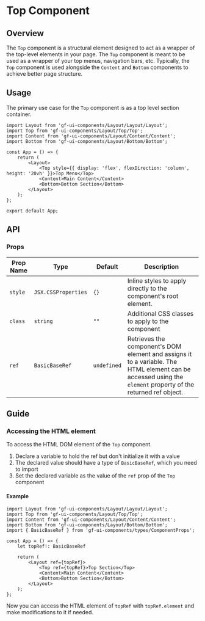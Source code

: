 # Top Component

## Overview

The `Top` component is a structural element designed to act as a wrapper of the top-level elements in your page. The `Top` component is meant to be used as a wrapper of your top menus, navigation bars, etc. Typically, the `Top` component is used alongside the `Content` and `Bottom` components to achieve better page structure.

## Usage 

The primary use case for the `Top` component is as a top level section container.

```tsx
import Layout from 'gf-ui-components/Layout/Layout/Layout';
import Top from 'gf-ui-components/Layout/Top/Top';
import Content from 'gf-ui-components/Layout/Content/Content';
import Bottom from 'gf-ui-components/Layout/Bottom/Bottom';

const App = () => {
    return (
        <Layout>
            <Top style={{ display: 'flex', flexDirection: 'column', height: '20vh' }}>Top Menu</Top>
            <Content>Main Content</Content>
            <Bottom>Bottom Section</Bottom>
        </Layout>
    );
};

export default App;
```

## API

### Props
|Prop Name |Type |Default | Description |
|---|---|---|---|
| `style` | `JSX.CSSProperties` | `{}` | Inline styles to apply directly to the component's root element. |
| `class` | `string` | `""` | Additional CSS classes to apply to the component |
| `ref` | `BasicBaseRef` | `undefined` | Retrieves the component's DOM element and assigns it to a variable. The HTML element can be accessed using the `element` property of the returned ref object. |

## Guide

### Accessing the HTML element

To access the HTML DOM element of the `Top` component.

1. Declare a variable to hold the ref but don't initialize it with a value
2. The declared value should have a type of `BasicBaseRef`, which you need to import
3. Set the declared variable as the value of the `ref` prop of the `Top` component

#### Example

```tsx
import Layout from 'gf-ui-components/Layout/Layout/Layout';
import Top from 'gf-ui-components/Layout/Top/Top';
import Content from 'gf-ui-components/Layout/Content/Content';
import Bottom from 'gf-ui-components/Layout/Bottom/Bottom';
import { BasicBaseRef } from 'gf-ui-components/types/ComponentProps';

const App = () => {
    let topRef!: BasicBaseRef

    return (
        <Layout ref={topRef}>
            <Top ref={topRef}>Top Section</Top>
            <Content>Main Content</Content>
            <Bottom>Bottom Section</Bottom>
        </Layout>
    );
};
```

Now you can access the HTML element of `topRef` with `topRef.element` and make modifications to it if needed.
